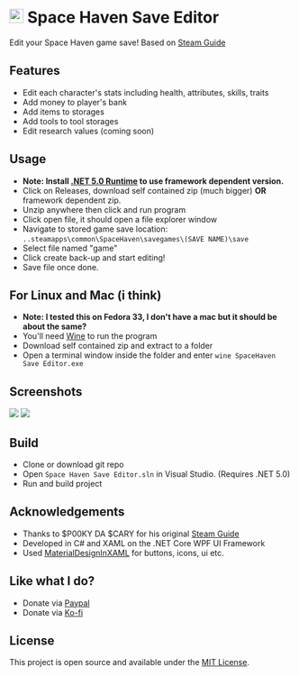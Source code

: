 # <img src="https://github.com/nuttycream/SH-Save-Editor/blob/master/SpaceHaven%20Save%20Editor/Resources/icon.ico" width="25" height="25"/> Space Haven Save Editor

Edit your Space Haven game save! Based on [Steam Guide](https://steamcommunity.com/sharedfiles/filedetails/?id=2120100221)

## Features
- Edit each character's stats including health, attributes, skills, traits
- Add money to player's bank
- Add items to storages
- Add tools to tool storages
- Edit research values (coming soon)

## Usage
- **Note: Install [.NET 5.0 Runtime](https://dotnet.microsoft.com/download/dotnet/5.0/runtime) to use framework dependent version.**
- Click on Releases, download self contained zip (much bigger) __OR__ framework dependent zip. 
- Unzip anywhere then click and run program
- Click open file, it should open a file explorer window
- Navigate to stored game save location:
`..steamapps\common\SpaceHaven\savegames\(SAVE NAME)\save`
- Select file named "game"
- Click create back-up and start editing!
- Save file once done.

## For Linux and Mac (i think)
- **Note: I tested this on Fedora 33, I don't have a mac but it should be about the same?**
- You'll need [Wine](https://wiki.winehq.org/Download) to run the program
- Download self contained zip and extract to a folder
- Open a terminal window inside the folder and enter `wine SpaceHaven Save Editor.exe`

## Screenshots
<img src="https://github.com/nuttycream/SH-Save-Editor/blob/master/Screenies/File%20Menu.png"/>
<img src="https://github.com/nuttycream/SH-Save-Editor/blob/master/Screenies/Character%20Menu.png"/>

## Build
- Clone or download git repo
- Open `Space Haven Save Editor.sln` in Visual Studio. (Requires .NET 5.0)
- Run and build project

## Acknowledgements
- Thanks to $P00KY DA $CARY for his original [Steam Guide](https://steamcommunity.com/sharedfiles/filedetails/?id=2120100221)
- Developed in C# and XAML on the .NET Core WPF UI Framework
- Used [MaterialDesignInXAML](https://github.com/MaterialDesignInXAML/MaterialDesignInXamlToolkit) for buttons, icons, ui etc.

## Like what I do?
- Donate via [Paypal](https://www.paypal.com/donate?business=LUMQ96R38FW4C&no_recurring=0&currency_code=USD)
- Donate via [Ko-fi](https://ko-fi.com/nuttycream)

## License
This project is open source and available under the [MIT License](LICENSE). 
